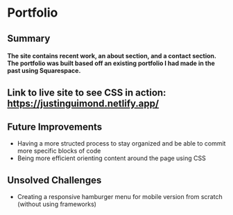 # Portfolio

## Summary

#### The site contains recent work, an about section, and a contact section. The portfolio was built based off an existing portfolio I had made in the past using Squarespace. 

## Link to live site to see CSS in action: https://justinguimond.netlify.app/

## Future Improvements

- Having a more structed process to stay organized and be able to commit more specific blocks of code
- Being more efficient orienting content around the page using CSS

## Unsolved Challenges

- Creating a responsive hamburger menu for mobile version from scratch (without using frameworks)